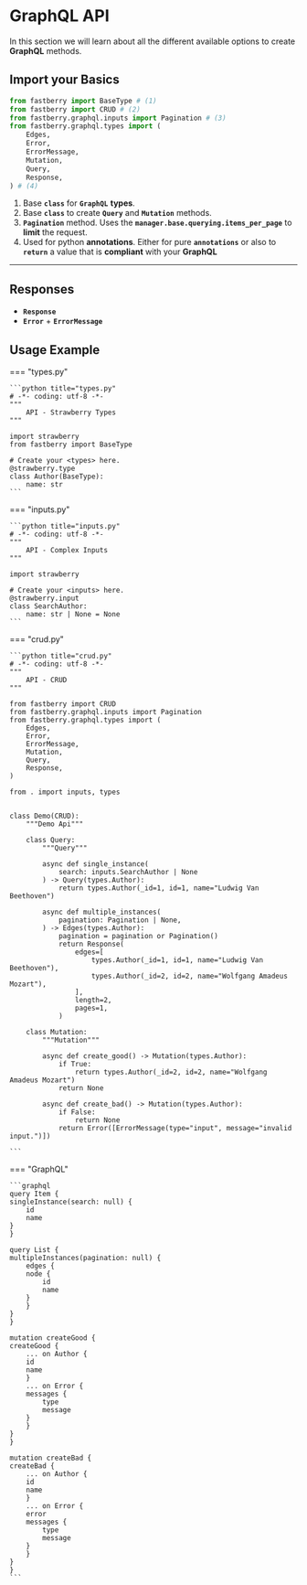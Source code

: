 # GraphQL **API**

In this section we will learn about all the different available options to create **GraphQL** methods.

## **Import** your Basics

```python
from fastberry import BaseType # (1)
from fastberry import CRUD # (2)
from fastberry.graphql.inputs import Pagination # (3)
from fastberry.graphql.types import (
    Edges,
    Error,
    ErrorMessage,
    Mutation,
    Query,
    Response,
) # (4)
```

1. Base **`class`** for **`GraphQL`** **types**.
2. Base **`class`** to create **`Query`** and **`Mutation`** methods.
3. **`Pagination`** method. Uses the **`manager.base.querying.items_per_page`** to **limit** the request.
4. Used for python **annotations**. Either for pure **`annotations`** or also to **`return`** a value that is **compliant** with your **GraphQL**

---

## Responses

- **`Response`**
- **`Error`** + **`ErrorMessage`**

## Usage **Example**

=== "types.py"

    ```python title="types.py"
    # -*- coding: utf-8 -*-
    """
        API - Strawberry Types
    """

    import strawberry
    from fastberry import BaseType

    # Create your <types> here.
    @strawberry.type
    class Author(BaseType):
        name: str
    ```

=== "inputs.py"

    ```python title="inputs.py"
    # -*- coding: utf-8 -*-
    """
        API - Complex Inputs
    """

    import strawberry

    # Create your <inputs> here.
    @strawberry.input
    class SearchAuthor:
        name: str | None = None
    ```

=== "crud.py"

    ```python title="crud.py"
    # -*- coding: utf-8 -*-
    """
        API - CRUD
    """

    from fastberry import CRUD
    from fastberry.graphql.inputs import Pagination
    from fastberry.graphql.types import (
        Edges,
        Error,
        ErrorMessage,
        Mutation,
        Query,
        Response,
    )

    from . import inputs, types


    class Demo(CRUD):
        """Demo Api"""

        class Query:
            """Query"""

            async def single_instance(
                search: inputs.SearchAuthor | None
            ) -> Query(types.Author):
                return types.Author(_id=1, id=1, name="Ludwig Van Beethoven")

            async def multiple_instances(
                pagination: Pagination | None,
            ) -> Edges(types.Author):
                pagination = pagination or Pagination()
                return Response(
                    edges=[
                        types.Author(_id=1, id=1, name="Ludwig Van Beethoven"),
                        types.Author(_id=2, id=2, name="Wolfgang Amadeus Mozart"),
                    ],
                    length=2,
                    pages=1,
                )

        class Mutation:
            """Mutation"""

            async def create_good() -> Mutation(types.Author):
                if True:
                    return types.Author(_id=2, id=2, name="Wolfgang Amadeus Mozart")
                return None

            async def create_bad() -> Mutation(types.Author):
                if False:
                    return None
                return Error([ErrorMessage(type="input", message="invalid input.")])

    ```

=== "GraphQL"

    ```graphql
    query Item {
    singleInstance(search: null) {
        id
        name
    }
    }

    query List {
    multipleInstances(pagination: null) {
        edges {
        node {
            id
            name
        }
        }
    }
    }

    mutation createGood {
    createGood {
        ... on Author {
        id
        name
        }
        ... on Error {
        messages {
            type
            message
        }
        }
    }
    }

    mutation createBad {
    createBad {
        ... on Author {
        id
        name
        }
        ... on Error {
        error
        messages {
            type
            message
        }
        }
    }
    }
    ```

